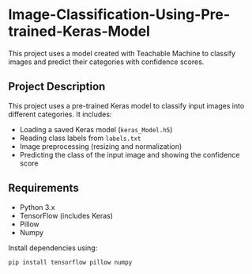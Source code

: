 # Image-Classification-Using-Pre-trained-Keras-Model
  This project uses a model created with Teachable Machine to classify images and predict their categories with confidence scores.

## Project Description
This project uses a pre-trained Keras model to classify input images into different categories. It includes:

- Loading a saved Keras model (`keras_Model.h5`)
- Reading class labels from `labels.txt`
- Image preprocessing (resizing and normalization)
- Predicting the class of the input image and showing the confidence score

## Requirements
- Python 3.x
- TensorFlow (includes Keras)
- Pillow
- Numpy

Install dependencies using:

```bash
pip install tensorflow pillow numpy

